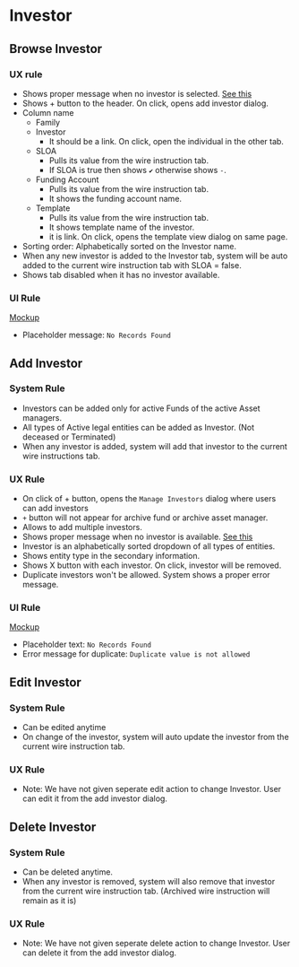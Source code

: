 # Investor

## Browse Investor

### UX rule
- Shows proper message when no investor is selected. [See this](https://drive.google.com/file/d/1ydeA8duT4EJ7abQMQp4w4Fr6_hvU9cnQ/view?usp=share_link)
- Shows + button to the header. On click, opens add investor dialog.
- Column name
    - Family
    - Investor
        - It should be a link. On click, open the individual in the other tab.
    - SLOA
        - Pulls its value from the wire instruction tab.
        - If SLOA is true then shows `✔` otherwise shows `-`.
    - Funding Account
        - Pulls its value from the wire instruction tab.
        - It shows the funding account name.
    - Template
        - Pulls its value from the wire instruction tab.
        - It shows template name of the investor.
        - it is link. On click, opens the template view dialog on same page.
- Sorting order: Alphabetically sorted on the Investor name.
- When any new investor is added to the Investor tab, system will be auto added to the current wire instruction tab with SLOA = false.
- Shows tab disabled when it has no investor available.

### UI Rule
[Mockup](https://drive.google.com/file/d/1rnD7FtkcRHaiKHv65WHPFeMJ1UxX9Q0p/view?usp=share_link)

- Placeholder message: `No Records Found`


## Add Investor
### System Rule
- Investors can be added only for active Funds of the active Asset managers.
- All types of Active legal entities can be added as Investor. (Not deceased or Terminated)
- When any investor is added, system will add that investor to the current wire instructions tab.

### UX Rule
- On click of + button, opens the `Manage Investors` dialog where users can add investors
- `+` button will not appear for archive fund or archive asset manager.
- Allows to add multiple investors. 
- Shows proper message when no investor is available. [See this](https://drive.google.com/file/d/1xCR7nqWRWy22d0gnNDLeeO5_mm_kOx0L/view?usp=share_link)
- Investor is an alphabetically sorted dropdown of all types of entities.
- Shows entity type in the secondary information.
- Shows X button with each investor. On click, investor will be removed.
- Duplicate investors won't be allowed. System shows a proper error message.

### UI Rule
[Mockup](https://drive.google.com/file/d/1TlthBsQlj32xHZZtKrYYHxgQgzIEu3AY/view?usp=share_link)

- Placeholder text: `No Records Found`
- Error message for duplicate: `Duplicate value is not allowed`


## Edit Investor
### System Rule
- Can be edited anytime
- On change of the investor, system will auto update the investor from the current wire instruction tab.

### UX Rule
- Note: We have not given seperate edit action to change Investor. User can edit it from the add investor dialog.


## Delete Investor
### System Rule
- Can be deleted anytime.
- When any investor is removed, system will also remove that investor from the current wire instruction tab. (Archived wire instruction will remain as it is)

### UX Rule
- Note: We have not given seperate delete action to change Investor. User can delete it from the add investor dialog.




